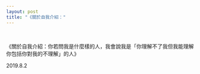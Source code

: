 ```yaml
---
layout: post
title: "《關於自我介紹："
---
```


  
&nbsp;
&nbsp;

《關於自我介紹：你若問我是什麼樣的人，我會說我是「你理解不了我但我能理解你包括你對我的不理解」的人》

2019.8.2
